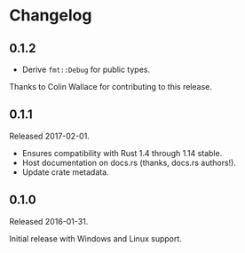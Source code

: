 Changelog
=========

0.1.2
-----

 * Derive `fmt::Debug` for public types.

Thanks to Colin Wallace for contributing to this release.

0.1.1
-----

Released 2017-02-01.

 * Ensures compatibility with Rust 1.4 through 1.14 stable.
 * Host documentation on docs.rs (thanks, docs.rs authors!).
 * Update crate metadata.

0.1.0
-----

Released 2016-01-31.

Initial release with Windows and Linux support.
